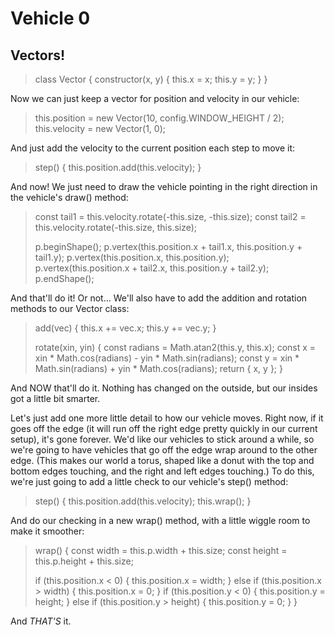 # Vehicle 0

## Vectors!

> class Vector {
>   constructor(x, y) {
>     this.x = x;
>     this.y = y;
>   }
> }

Now we can just keep a vector for position and velocity in our vehicle:

> this.position = new Vector(10, config.WINDOW_HEIGHT / 2);
> this.velocity = new Vector(1, 0);

And just add the velocity to the current position each step to move it:

> step() {
>   this.position.add(this.velocity);
> }

And now! We just need to draw the vehicle pointing in the right direction in the vehicle's draw() method:

> const tail1 = this.velocity.rotate(-this.size, -this.size);
> const tail2 = this.velocity.rotate(-this.size, this.size);
>
> p.beginShape();
> p.vertex(this.position.x + tail1.x, this.position.y + tail1.y);
> p.vertex(this.position.x, this.position.y);
> p.vertex(this.position.x + tail2.x, this.position.y + tail2.y);
> p.endShape();

And that'll do it! Or not... We'll also have to add the addition and rotation methods to our Vector class:

> add(vec) {
>   this.x += vec.x;
>   this.y += vec.y;
> }
>
> rotate(xin, yin) {
>   const radians = Math.atan2(this.y, this.x);
>   const x = xin * Math.cos(radians) - yin * Math.sin(radians);
>   const y = xin * Math.sin(radians) + yin * Math.cos(radians);
>   return { x, y };
> }

And NOW that'll do it. Nothing has changed on the outside, but our insides got a little bit smarter.

Let's just add one more little detail to how our vehicle moves. Right now, if it goes off the edge (it will run off the right edge pretty quickly in our current setup), it's gone forever. We'd like our vehicles to stick around a while, so we're going to have vehicles that go off the edge wrap around to the other edge. (This makes our world a torus, shaped like a donut with the top and bottom edges touching, and the right and left edges touching.) To do this, we're just going to add a little check to our vehicle's step() method:

> step() {
>   this.position.add(this.velocity);
>   this.wrap();
> }

And do our checking in a new wrap() method, with a little wiggle room to make it smoother:

> wrap() {
>   const width = this.p.width + this.size;
>   const height = this.p.height + this.size;
>
>   if (this.position.x < 0) {
>     this.position.x = width;
>   }
>   else if (this.position.x > width) {
>     this.position.x = 0;
>   }
>   if (this.position.y < 0) {
>     this.position.y = height;
>   }
>   else if (this.position.y > height) {
>     this.position.y = 0;
>   }
> }

And *THAT'S* it.

